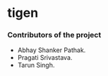# tigen


### Contributors of the project

* Abhay Shanker Pathak.
* Pragati Srivastava.
* Tarun Singh.
